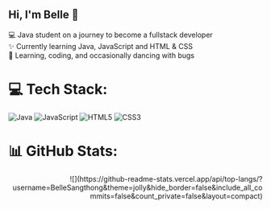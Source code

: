 ## Hi, I'm Belle 🫧

💻 Java student on a journey to become a fullstack developer <br>
✨ Currently learning Java, JavaScript and HTML & CSS <br>
🐞 Learning, coding, and occasionally dancing with bugs <br>


# 💻 Tech Stack:
![Java](https://img.shields.io/badge/java-%23ED8B00.svg?style=for-the-badge&logo=openjdk&logoColor=white) ![JavaScript](https://img.shields.io/badge/javascript-%23323330.svg?style=for-the-badge&logo=javascript&logoColor=%23F7DF1E) ![HTML5](https://img.shields.io/badge/html5-%23E34F26.svg?style=for-the-badge&logo=html5&logoColor=white) ![CSS3](https://img.shields.io/badge/css3-%231572B6.svg?style=for-the-badge&logo=css3&logoColor=white)
# 📊 GitHub Stats:
<div align="right">
![](https://github-readme-stats.vercel.app/api/top-langs/?username=BelleSangthong&theme=jolly&hide_border=false&include_all_commits=false&count_private=false&layout=compact)
</div>
<!-- Proudly created with GPRM ( https://gprm.itsvg.in ) -->
